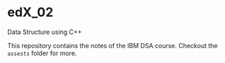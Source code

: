 # edX_02

Data Structure using C++

This repository contains the notes of the IBM DSA course. Checkout the `assests` folder for more.
